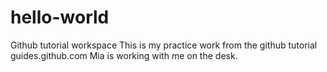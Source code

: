 # hello-world
Github tutorial workspace
This is my practice work from the github tutorial guides.github.com
Mia is working with me on the desk.
